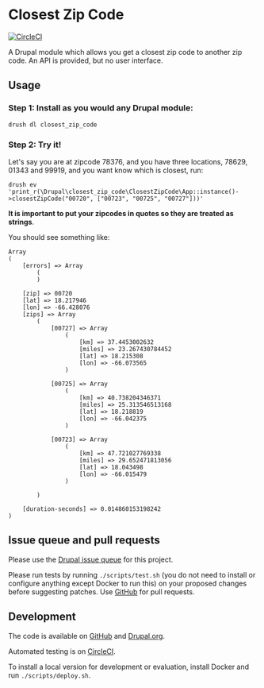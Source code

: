 Closest Zip Code
=====

[![CircleCI](https://circleci.com/gh/dcycle/closest_zip_code.svg?style=svg)](https://circleci.com/gh/dcycle/closest_zip_code)

A Drupal module which allows you get a closest zip code to another zip code. An API is provided, but no user interface.

Usage
-----

### Step 1: Install as you would any Drupal module:

    drush dl closest_zip_code

### Step 2: Try it!

Let's say you are at zipcode 78376, and you have three locations, 78629, 01343 and 99919, and you want know which is closest, run:

    drush ev 'print_r(\Drupal\closest_zip_code\ClosestZipCode\App::instance()->closestZipCode("00720", ["00723", "00725", "00727"]))'

**It is important to put your zipcodes in quotes so they are treated as strings**.

You should see something like:

    Array
    (
        [errors] => Array
            (
            )

        [zip] => 00720
        [lat] => 18.217946
        [lon] => -66.428076
        [zips] => Array
            (
                [00727] => Array
                    (
                        [km] => 37.4453002632
                        [miles] => 23.267430784452
                        [lat] => 18.215308
                        [lon] => -66.073565
                    )

                [00725] => Array
                    (
                        [km] => 40.738204346371
                        [miles] => 25.313546513168
                        [lat] => 18.218819
                        [lon] => -66.042375
                    )

                [00723] => Array
                    (
                        [km] => 47.721027769338
                        [miles] => 29.652471813056
                        [lat] => 18.043498
                        [lon] => -66.015479
                    )

            )

        [duration-seconds] => 0.014860153198242
    )

Issue queue and pull requests
-----

Please use the [Drupal issue queue](https://www.drupal.org/project/issues/search/closest_zip_code) for this project.

Please run tests by running `./scripts/test.sh` (you do not need to install or configure anything except Docker to run this) on your proposed changes before suggesting patches. Use [GitHub](https://github.com/dcycle/closest_zip_code) for pull requests.

Development
-----

The code is available on [GitHub](https://github.com/dcycle/closest_zip_code) and [Drupal.org](https://www.drupal.org/project/closest_zip_code).

Automated testing is on [CircleCI](https://circleci.com/gh/dcycle/closest_zip_code).

To install a local version for development or evaluation, install Docker and run `./scripts/deploy.sh`.
